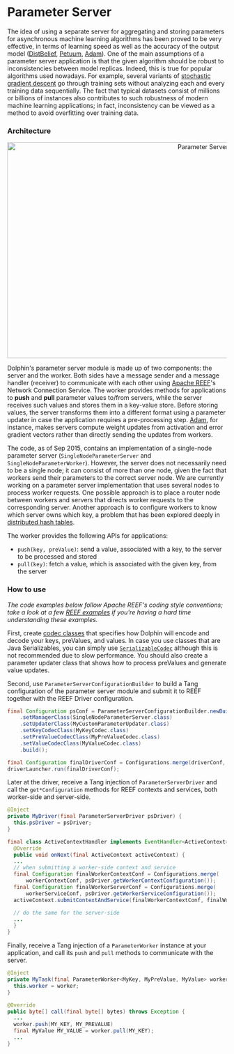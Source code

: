 Parameter Server
================

The idea of using a separate server for aggregating and storing parameters for asynchronous machine learning algorithms has been proved to be very effective, in terms of learning speed as well as the accuracy of the output model ([DistBelief](http://papers.nips.cc/paper/4687-large-scale-distributed-deep-networks.pdf), [Petuum](http://www.cs.cmu.edu/~./seunghak/petuum-13-weidai.pdf), [Adam](https://www.usenix.org/system/files/conference/osdi14/osdi14-paper-chilimbi.pdf)). One of the main assumptions of a parameter server application is that the given algorithm should be robust to inconsistencies between model replicas. Indeed, this is true for popular algorithms used nowadays. For example, several variants of [stochastic gradient descent](https://en.wikipedia.org/wiki/Stochastic_gradient_descent) go through training sets without analyzing each and every training data sequentially. The fact that typical datasets consist of millions or billions of instances also contributes to such robustness of modern machine learning applications; in fact, inconsistency can be viewed as a method to avoid overfitting over training data.

### Architecture

<p align="center"><img src="http://cmslab.snu.ac.kr/home/wp-content/uploads/2015/09/Parameter-Server.png" alt="Parameter Server Architecture" width="968px" height="496px"/></p>

Dolphin's parameter server module is made up of two components: the server and the worker. Both sides have a message sender and a message handler (receiver) to communicate with each other using [Apache REEF](http://reef.incubator.apache.org/)'s Network Connection Service. The worker provides methods for applications to **push** and **pull** parameter values to/from servers, while the server receives such values and stores them in a key-value store. Before storing values, the server transforms them into a different format using a parameter updater in case the application requires a pre-processing step. [Adam](https://www.usenix.org/system/files/conference/osdi14/osdi14-paper-chilimbi.pdf), for instance, makes servers compute weight updates from activation and error gradient vectors rather than directly sending the updates from workers.

The code, as of Sep 2015, contains an implementation of a single-node parameter server (`SingleNodeParameterServer` and `SingleNodeParameterWorker`). However, the server does not necessarily need to be a single node; it can consist of more than one node, given the fact that workers send their parameters to the correct server node. We are currently working on a parameter server implementation that uses several nodes to process worker requests. One possible approach is to place a router node between workers and servers that directs worker requests to the corresponding server. Another approach is to configure workers to know which server owns which key, a problem that has been explored deeply in [distributed hash tables](https://en.wikipedia.org/wiki/Distributed_hash_table).

The worker provides the following APIs for applications:
* `push(key, preValue)`: send a value, associated with a key, to the server to be processed and stored
* `pull(key)`: fetch a value, which is associated with the given key, from the server

### How to use
 *The code examples below follow Apache REEF's coding style conventions; take a look at a few [REEF examples](https://cwiki.apache.org/confluence/display/REEF/Tutorials) if you're having a hard time understanding these examples.*

First, create [codec classes](https://github.com/apache/incubator-reef/blob/master/lang/java/reef-common/src/main/java/org/apache/reef/io/serialization/Codec.java) that specifies how Dolphin will encode and decode your keys, preValues, and values. In case you use classes that are Java Serializables, you can simply use [`SerializableCodec`](https://github.com/apache/incubator-reef/blob/master/lang/java/reef-common/src/main/java/org/apache/reef/io/serialization/SerializableCodec.java) although this is not recommended due to slow performance. You should also create a parameter updater class that shows how to process preValues and generate value updates.

Second, use `ParameterServerConfigurationBuilder` to build a Tang configuration of the parameter server module and submit it to REEF together with the REEF Driver configuration.
```Java
final Configuration psConf = ParameterServerConfigurationBuilder.newBuilder()
    .setManagerClass(SingleNodeParameterServer.class)
    .setUpdaterClass(MyCustomParameterUpdater.class)
    .setKeyCodecClass(MyKeyCodec.class)
    .setPreValueCodecClass(MyPreValueCodec.class)
    .setValueCodecClass(MyValueCodec.class)
    .build();

final Configuration finalDriverConf = Configurations.merge(driverConf, psConf);
driverLauncher.run(finalDriverConf);
```

Later at the driver, receive a Tang injection of `ParameterServerDriver` and call the `get*Configuration` methods for REEF contexts and services, both worker-side and server-side.
```Java
@Inject
private MyDriver(final ParameterServerDriver psDriver) {
  this.psDriver = psDriver;
}

final class ActiveContextHandler implements EventHandler<ActiveContext> {
  @Override
  public void onNext(final ActiveContext activeContext) {
  ...
  // when submitting a worker-side context and service
  final Configuration finalWorkerContextConf = Configurations.merge(
      workerContextConf, psDriver.getWorkerContextConfiguration());
  final Configuration finalWorkerServerConf = Configurations.merge(
      workerServiceConf, psDriver.getWorkerServiceConfiguration());
  activeContext.submitContextAndService(finalWorkerContextConf, finalWorkerServiceConf);

  // do the same for the server-side
  ...
  }
}
```

Finally, receive a Tang injection of a `ParameterWorker` instance at your application, and call its `push` and `pull` methods to communicate with the server.

```Java
@Inject
private MyTask(final ParameterWorker<MyKey, MyPreValue, MyValue> worker) {
  this.worker = worker;
}

@Override
public byte[] call(final byte[] bytes) throws Exception {
  ...
  worker.push(MY_KEY, MY_PREVALUE)
  final MyValue MY_VALUE = worker.pull(MY_KEY);
  ...
}

```
